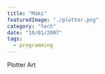 ```yaml
---
title: "Maki"
featuredImage: "./plotter.png"
category: "tech"
date: "10/01/2007"
tags:
  - programming
---
```


Plotter Art

<!-- ![](./img.png) -->
